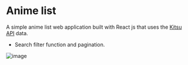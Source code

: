 # Anime list
A simple anime list web application built with React js that uses the [Kitsu API](https://kitsu.docs.apiary.io/#introduction/json:api) data.
- Search filter function and  pagination.

![image](https://github.com/Goulartt12/aniapp/assets/147453845/7f78908d-bdf1-4de5-bb37-99c6033a17b1)



